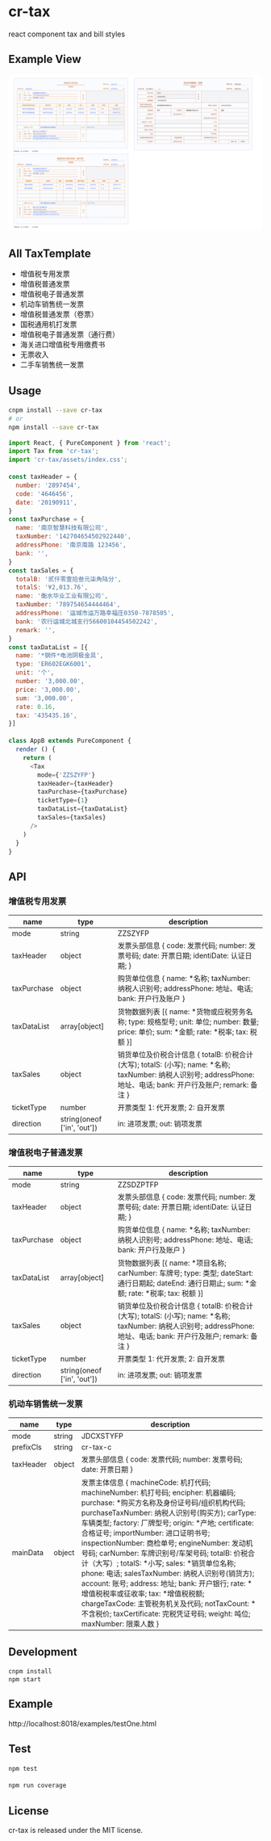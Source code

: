 # cr-tax

react component tax and bill styles

## Example View
<img src="./github/example2.png" alt="example" />

## All TaxTemplate

- 增值税专用发票
- 增值税普通发票
- 增值税电子普通发票
- 机动车销售统一发票
- 增值税普通发票（卷票）
- 国税通用机打发票
- 增值税电子普通发票（通行费）
- 海关进口增值税专用缴费书
- 无票收入
- 二手车销售统一发票

## Usage

```bash
cnpm install --save cr-tax
# or
npm install --save cr-tax
```

```js
import React, { PureComponent } from 'react';
import Tax from 'cr-tax';
import 'cr-tax/assets/index.css';

const taxHeader = {
  number: '2897454',
  code: '4646456',
  date: '20190911',
}
const taxPurchase = {
  name: '南京智慧科技有限公司',
  taxNumber: '142704654502922440',
  addressPhone: '南京南路 123456',
  bank: '',
}
const taxSales = {
  totalB: '贰仟零壹拾叁元柒角陆分',
  totalS: '¥2,013.76',
  name: '衡水华业工业有限公司',
  taxNumber: '789754654444464',
  addressPhone: '运城市运万路幸福庄0350-7878505',
  bank: '农行运城北城支行56600104454502242',
  remark: '',
}
const taxDataList = [{
  name: '*钢件*电池阴极金具',
  type: 'ER602EGK6001',
  unit: '个',
  number: '3,000.00',
  price: '3,000.00',
  sum: '3,000.00',
  rate: 0.16,
  tax: '435435.16',
}]

class AppB extends PureComponent {
  render () {
    return (
      <Tax
        mode={'ZZSZYFP'}
        taxHeader={taxHeader}
        taxPurchase={taxPurchase}
        ticketType={1}
        taxDataList={taxDataList}
        taxSales={taxSales}
      />
    )
  }
}
```

## API

### 增值税专用发票

name | type | description
-----| -----| ------------
mode | string | ZZSZYFP
taxHeader | object | 发票头部信息 { code: 发票代码; number: 发票号码; date: 开票日期; identiDate: 认证日期;  }
taxPurchase | object | 购货单位信息 { name: *名称; taxNumber: 纳税人识别号; addressPhone: 地址、电话; bank: 开户行及账户 }
taxDataList | array[object] | 货物数据列表 [{ name: *货物或应税劳务名称; type: 规格型号; unit: 单位; number: 数量; price: 单价; sum: *金额; rate: *税率; tax: 税额 }]
taxSales | object | 销货单位及价税合计信息 { totalB: 价税合计(大写); totalS: (小写); name: *名称; taxNumber: 纳税人识别号; addressPhone: 地址、电话; bank: 开户行及账户; remark: 备注 }
ticketType | number | 开票类型 1: 代开发票; 2: 自开发票
direction | string(oneof ['in', 'out']) | in: 进项发票; out: 销项发票

### 增值税电子普通发票

name | type | description
-----| -----| ------------
mode | string | ZZSDZPTFP
taxHeader | object | 发票头部信息 { code: 发票代码; number: 发票号码; date: 开票日期; identiDate: 认证日期; }
taxPurchase | object | 购货单位信息 { name: *名称; taxNumber: 纳税人识别号; addressPhone: 地址、电话; bank: 开户行及账户 }
taxDataList | array[object] | 货物数据列表 [{ name: *项目名称; carNumber: 车牌号; type: 类型; dateStart: 通行日期起; dateEnd: 通行日期止; sum: *金额; rate: *税率; tax: 税额 }]
taxSales | object | 销货单位及价税合计信息 { totalB: 价税合计(大写); totalS: (小写); name: *名称; taxNumber: 纳税人识别号; addressPhone: 地址、电话; bank: 开户行及账户; remark: 备注 }
ticketType | number | 开票类型 1: 代开发票; 2: 自开发票
direction | string(oneof ['in', 'out']) | in: 进项发票; out: 销项发票

### 机动车销售统一发票

name | type | description
-----| -----| ------------
mode | string | JDCXSTYFP
prefixCls | string | cr-tax-c
taxHeader | object | 发票头部信息 { code: 发票代码; number: 发票号码; date: 开票日期 }
mainData | object | 发票主体信息 { machineCode: 机打代码; machineNumber: 机打号码; encipher: 机器编码; purchase:  *购买方名称及身份证号码/组织机构代码; purchaseTaxNumber: 纳税人识别号(购买方); carType: 车辆类型; factory: 厂牌型号; origin: *产地; certificate: 合格证号; importNumber: 进口证明书号; inspectionNumber: 商检单号; engineNumber: 发动机号码; carNumber: 车牌识别号/车架号码; totalB: 价税合计（大写）; totalS: *小写; sales: *销货单位名称; phone: 电话; salesTaxNumber: 纳税人识别号(销货方); account: 账号; address: 地址; bank: 开户银行; rate: *增值税税率或征收率; tax: *增值税税额; chargeTaxCode: 主管税务机关及代码; notTaxCount: *不含税价; taxCertificate: 完税凭证号码; weight: 吨位; maxNumber: 限乘人数 }

## Development

```
cnpm install
npm start
```

## Example

http://localhost:8018/examples/testOne.html

## Test
  ```js
  npm test
  
  npm run coverage
  ```


## License

cr-tax is released under the MIT license.
